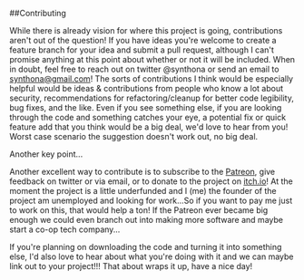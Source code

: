 ##Contributing

While there is already vision for where this project is going, contributions aren't out of the question! If you have ideas you're welcome to create a feature branch for your idea and submit a pull request, although I can't promise anything at this point about whether or not it will be included. When in doubt, feel free to reach out on twitter @synthona or send an email to synthona@gmail.com! The sorts of contributions I think would be especially helpful would be ideas & contributions from people who know a lot about security, recommendations for refactoring/cleanup for better code legibility, bug fixes, and the like. Even if you see something else, if you are looking through the code and something catches your eye, a potential fix or quick feature add that you think would be a big deal, we'd love to hear from you! Worst case scenario the suggestion doesn't work out, no big deal.

Another key point...

Another excellent way to contribute is to subscribe to the [Patreon](https://www.patreon.com/creator-home), give feedback on twitter or via email, or to donate to the project on [itch.io](https://yarnpoint.itch.io/yarnpoint)! At the moment the project is a little underfunded and I (me) the founder of the project am unemployed and looking for work...So if you want to pay me just to work on this, that would help a ton! If the Patreon ever became big enough we could even branch out into making more software and maybe start a co-op tech company...

If you're planning on downloading the code and turning it into something else, I'd also love to hear about what you're doing with it and we can maybe link out to your project!!! That about wraps it up, have a nice day!
